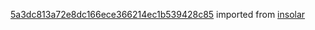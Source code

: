 [5a3dc813a72e8dc166ece366214ec1b539428c85](https://github.com/insolar/insolar/commit/5a3dc813a72e8dc166ece366214ec1b539428c85) imported from [insolar](https://github.com/insolar/insolar)
